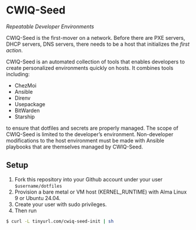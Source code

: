 # CWIQ-Seed
_Repeatable Developer Environments_

CWIQ-Seed is the first-mover on a network. Before there are PXE servers, DHCP servers, DNS servers, there needs to be a host that initializes the _first action_.

CWIQ-Seed is an automated collection of tools that enables developers to create personalized environments quickly on hosts. It combines tools including:

* ChezMoi
* Ansible
* Direnv
* Usepackage
* BitWarden 
* Starship
  
to ensure that dotfiles and secrets are properly managed. The scope of CWIQ-Seed is limited to the developer’s environment. Non-developer modifications to the host environment must be made with Ansible playbooks that are themselves managed by CWIQ-Seed.

## Setup

1. Fork this repository into your Github account under your user `$username/dotfiles`
2. Provision a bare metal or VM host (KERNEL_RUNTIME) with Alma Linux 9 or Ubuntu 24.04.
3. Create your user with sudo privileges.
4. Then run

```bash
$ curl -L tinyurl.com/cwiq-seed-init | sh
```
